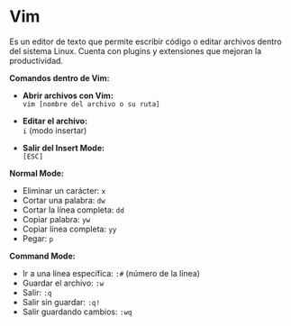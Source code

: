 # Vim
Es un editor de texto que permite escribir código o editar archivos dentro del sistema Linux. Cuenta con plugins y extensiones que mejoran la productividad.

**Comandos dentro de Vim:**

- **Abrir archivos con Vim:**  
  `vim [nombre del archivo o su ruta]`

- **Editar el archivo:**  
  `i` (modo insertar)

- **Salir del Insert Mode:**  
  `[ESC]`

**Normal Mode:**

- Eliminar un carácter: `x`  
- Cortar una palabra: `dw`  
- Cortar la línea completa: `dd`  
- Copiar palabra: `yw`  
- Copiar línea completa: `yy`  
- Pegar: `p`

**Command Mode:**

- Ir a una línea específica: `:#` (número de la línea)  
- Guardar el archivo: `:w`  
- Salir: `:q`  
- Salir sin guardar: `:q!`  
- Salir guardando cambios: `:wq`

